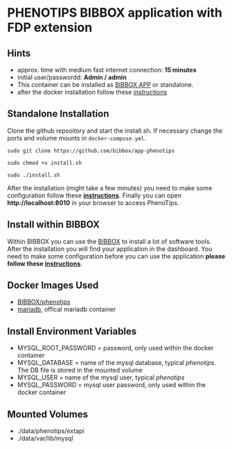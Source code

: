 # PHENOTIPS BIBBOX application with FDP extension

## Hints
* approx. time with medium fast internet connection: **15 minutes**
* initial user/passwordd: **Admin / admin**
* This container can be installed as [BIBBOX APP](https://bibbox.readthedocs.io/en/latest/ "BIBBOX") or standalone. 
* after the docker installation follow these [instructions](NSTALL-APP.md)

## Standalone Installation

Clone the github repsoitory and start the install.sh. If necessary change the ports and volume mounts in `docker-compose.yml`.  

`sudo git clone https://github.com/bibbox/app-phenotips`

`sudo chmod +x install.sh`

`sudo ./install.sh`


After the installation (might take a few minutes) you need to make some configuration follow these **[instructions](INSTALL-APP.md)**. Finally you can open **http://localhost:8010** in your browser to access PhenoTips.

## Install within BIBBOX

Within BIBBOX you can use the [BIBBOX](https://bibbox.readthedocs.io/en/latest/ "BIBBOX") to install a lot of software tools. After the installation you will find your application in the dashboard. You need to make some configuration before you can use the application **please follow these [instructions](INSTALL-APP.md)**.

## Docker Images Used
 * [BIBBOX/phenotips](https://hub.docker.com/r/bibbox/phenotips/) 
 * [mariadb](https://hub.docker.com/_/mariadb), offical mariadb container

 
## Install Environment Variables
  * MYSQL_ROOT_PASSWORD = password, only used within the docker container
  * MYSQL_DATABASE = name of the mysql database, typical *phenotips*. The DB file is stored in the mounted volume
  * MYSQL_USER = name of the mysql user, typical *phenotips*
  * MYSQL_PASSWORD = mysql user password, only used within the docker container

## Mounted Volumes
* ./data/phenotips/extapi
* ./data/var/lib/mysql
